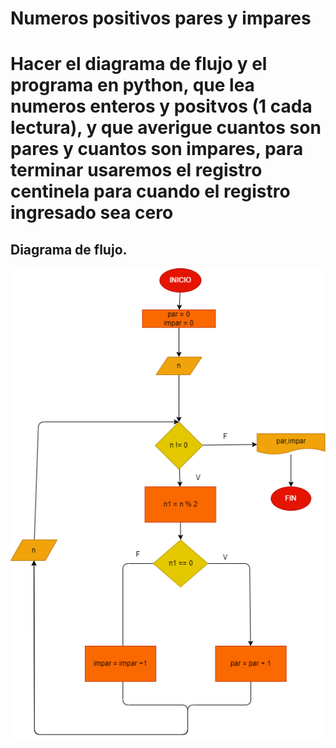 # Numeros positivos pares y impares
# Hacer el diagrama de flujo y el programa en python, que lea numeros enteros y positvos (1 cada lectura), y que averigue cuantos son pares y cuantos son impares, para terminar usaremos el registro centinela para cuando el registro ingresado sea cero



## Diagrama de flujo.

![Diagrama flujo](diagrama.png "Diagrama de flujo")